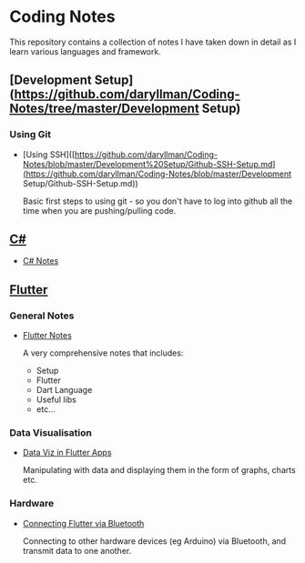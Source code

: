 # Coding Notes

This repository contains a collection of notes I have taken down in detail as I learn various languages and framework.



## [Development Setup](https://github.com/daryllman/Coding-Notes/tree/master/Development Setup)

### Using Git

- [Using SSH]([https://github.com/daryllman/Coding-Notes/blob/master/Development%20Setup/Github-SSH-Setup.md](https://github.com/daryllman/Coding-Notes/blob/master/Development Setup/Github-SSH-Setup.md))

  Basic first steps to using git - so you don't have to log into github all the time when you are pushing/pulling code.



## [C#](https://github.com/daryllman/Coding-Notes/tree/master/C%23)

- [C# Notes](https://github.com/daryllman/Coding-Notes/blob/master/C%23/C%23Notes.md)



## [Flutter](https://github.com/daryllman/Coding-Notes/tree/master/Flutter)

### General Notes

- [Flutter Notes](https://github.com/daryllman/Coding-Notes/blob/master/Flutter/FlutterNotes.md)

  A very comprehensive notes that includes:

  - Setup
  - Flutter
  - Dart Language
  - Useful libs
  - etc...

### Data Visualisation

- [Data Viz in Flutter Apps](https://github.com/daryllman/Coding-Notes/blob/master/Flutter/FlutterDataViz.md)

  Manipulating with data and displaying them in the form of graphs, charts etc.



### Hardware

- [Connecting Flutter via Bluetooth](https://github.com/daryllman/Coding-Notes/blob/master/Flutter/FlutterBluetoothConnection.md)

  Connecting to other hardware devices (eg Arduino) via Bluetooth, and transmit data to one another.